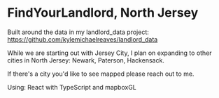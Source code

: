 # FindYourLandlord, North Jersey

Built around the data in my landlord_data project: https://github.com/kylemichaelreaves/landlord_data

While we are starting out with Jersey City, I plan on expanding to other cities in North Jersey: Newark, Paterson, Hackensack.

If there's a city you'd like to see mapped please reach out to me. 

Using: React with TypeScript and mapboxGL
